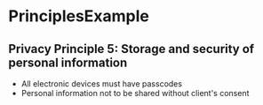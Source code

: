 # PrinciplesExample

## Privacy Principle 5: Storage and security of personal information

- All electronic devices must have passcodes
- Personal information not to be shared without client's consent
